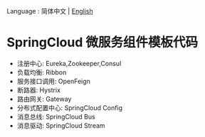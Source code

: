 Language : 简体中文 | [English](./README_ENG.md) 
# SpringCloud 微服务组件模板代码
- 注册中心: Eureka,Zookeeper,Consul
- 负载均衡: Ribbon
- 服务接口调用: OpenFeign
- 断路器: Hystrix
- 路由网关: Gateway
- 分布式配置中心: SpringCloud Config
- 消息总线: SpringCloud Bus
- 消息驱动: SpringCloud Stream
